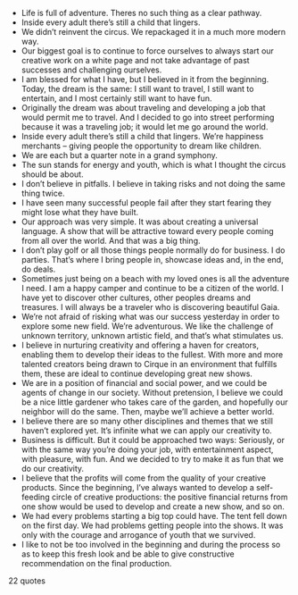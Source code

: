  - Life is full of adventure. Theres no such thing as a clear pathway.
 - Inside every adult there’s still a child that lingers.
 - We didn’t reinvent the circus. We repackaged it in a much more modern way.
 - Our biggest goal is to continue to force ourselves to always start our creative work on a white page and not take advantage of past successes and challenging ourselves.
 - I am blessed for what I have, but I believed in it from the beginning. Today, the dream is the same: I still want to travel, I still want to entertain, and I most certainly still want to have fun.
 - Originally the dream was about traveling and developing a job that would permit me to travel. And I decided to go into street performing because it was a traveling job; it would let me go around the world.
 - Inside every adult there’s still a child that lingers. We’re happiness merchants – giving people the opportunity to dream like children.
 - We are each but a quarter note in a grand symphony.
 - The sun stands for energy and youth, which is what I thought the circus should be about.
 - I don’t believe in pitfalls. I believe in taking risks and not doing the same thing twice.
 - I have seen many successful people fail after they start fearing they might lose what they have built.
 - Our approach was very simple. It was about creating a universal language. A show that will be attractive toward every people coming from all over the world. And that was a big thing.
 - I don’t play golf or all those things people normally do for business. I do parties. That’s where I bring people in, showcase ideas and, in the end, do deals.
 - Sometimes just being on a beach with my loved ones is all the adventure I need. I am a happy camper and continue to be a citizen of the world. I have yet to discover other cultures, other peoples dreams and treasures. I will always be a traveler who is discovering beautiful Gaia.
 - We’re not afraid of risking what was our success yesterday in order to explore some new field. We’re adventurous. We like the challenge of unknown territory, unknown artistic field, and that’s what stimulates us.
 - I believe in nurturing creativity and offering a haven for creators, enabling them to develop their ideas to the fullest. With more and more talented creators being drawn to Cirque in an environment that fulfills them, these are ideal to continue developing great new shows.
 - We are in a position of financial and social power, and we could be agents of change in our society. Without pretension, I believe we could be a nice little gardener who takes care of the garden, and hopefully our neighbor will do the same. Then, maybe we’ll achieve a better world.
 - I believe there are so many other disciplines and themes that we still haven’t explored yet. It’s infinite what we can apply our creativity to.
 - Business is difficult. But it could be approached two ways: Seriously, or with the same way you’re doing your job, with entertainment aspect, with pleasure, with fun. And we decided to try to make it as fun that we do our creativity.
 - I believe that the profits will come from the quality of your creative products. Since the beginning, I’ve always wanted to develop a self-feeding circle of creative productions: the positive financial returns from one show would be used to develop and create a new show, and so on.
 - We had every problems starting a big top could have. The tent fell down on the first day. We had problems getting people into the shows. It was only with the courage and arrogance of youth that we survived.
 - I like to not be too involved in the beginning and during the process so as to keep this fresh look and be able to give constructive recommendation on the final production.

22 quotes
